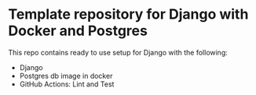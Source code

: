 # Template repository for Django with Docker and Postgres

This repo contains ready to use setup for Django with the following:
- Django
- Postgres db image in docker
- GitHub Actions: Lint and Test
